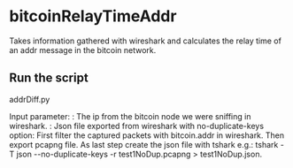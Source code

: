 # bitcoinRelayTimeAddr
Takes information gathered with wireshark and calculates the relay time of an addr message in the bitcoin network.

## Run the script
addrDiff.py <p1> <p2>

Input parameter:
 <p1>: The ip from the bitcoin node we were sniffing in wireshark.
 <p2>: Json file exported from wireshark with no-duplicate-keys option: First filter the captured packets with bitcoin.addr in wireshark. Then export pcapng file. As last step create the json file with tshark e.g.: tshark -T json --no-duplicate-keys -r test1NoDup.pcapng > test1NoDup.json.
